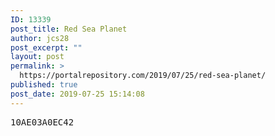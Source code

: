 ```yaml
---
ID: 13339
post_title: Red Sea Planet
author: jcs28
post_excerpt: ""
layout: post
permalink: >
  https://portalrepository.com/2019/07/25/red-sea-planet/
published: true
post_date: 2019-07-25 15:14:08
---
```

<pre>10AE03A0EC42</pre>